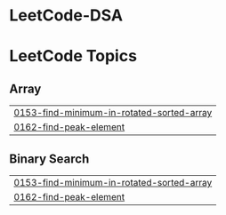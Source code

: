 # LeetCode-DSA

<!---LeetCode Topics Start-->
# LeetCode Topics
## Array
|  |
| ------- |
| [0153-find-minimum-in-rotated-sorted-array](https://github.com/amulyakurapat/LeetCode-DSA/tree/master/0153-find-minimum-in-rotated-sorted-array) |
| [0162-find-peak-element](https://github.com/amulyakurapat/LeetCode-DSA/tree/master/0162-find-peak-element) |
## Binary Search
|  |
| ------- |
| [0153-find-minimum-in-rotated-sorted-array](https://github.com/amulyakurapat/LeetCode-DSA/tree/master/0153-find-minimum-in-rotated-sorted-array) |
| [0162-find-peak-element](https://github.com/amulyakurapat/LeetCode-DSA/tree/master/0162-find-peak-element) |
<!---LeetCode Topics End-->